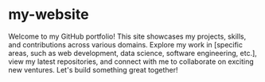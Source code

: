 # my-website
Welcome to my GitHub portfolio! This site showcases my projects, skills, and contributions across various domains. Explore my work in [specific areas, such as web development, data science, software engineering, etc.], view my latest repositories, and connect with me to collaborate on exciting new ventures. Let's build something great together!
